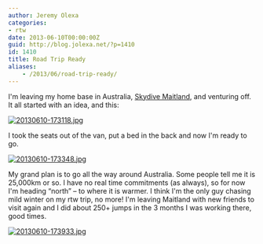 ```yaml
---
author: Jeremy Olexa
categories:
- rtw
date: 2013-06-10T00:00:00Z
guid: http://blog.jolexa.net/?p=1410
id: 1410
title: Road Trip Ready
aliases:
    - /2013/06/road-trip-ready/
---
```


I'm leaving my home base in Australia, [Skydive Maitland][1], and venturing off. It all started with an idea, and this:

[<img src="https://blog.jolexa.net/wp-content/uploads/2013/06/20130610-173118.jpg" alt="20130610-173118.jpg" class="alignnone size-full" />][2]

I took the seats out of the van, put a bed in the back and now I'm ready to go.

[<img src="https://blog.jolexa.net/wp-content/uploads/2013/06/20130610-173348.jpg" alt="20130610-173348.jpg" class="alignnone size-full" />][3]

My grand plan is to go all the way around Australia. Some people tell me it is 25,000km or so. I have no real time commitments (as always), so for now I'm heading &#8220;north&#8221; &#8211; to where it is warmer. I think I'm the only guy chasing mild winter on my rtw trip, no more! I'm leaving Maitland with new friends to visit again and I did about 250+ jumps in the 3 months I was working there, good times.

[<img src="https://blog.jolexa.net/wp-content/uploads/2013/06/20130610-173933.jpg" alt="20130610-173933.jpg" class="alignnone size-full" />][4]

 [1]: http://skydivemaitland.com.au
 [2]: https://blog.jolexa.net/wp-content/uploads/2013/06/20130610-173118.jpg
 [3]: https://blog.jolexa.net/wp-content/uploads/2013/06/20130610-173348.jpg
 [4]: https://blog.jolexa.net/wp-content/uploads/2013/06/20130610-173933.jpg